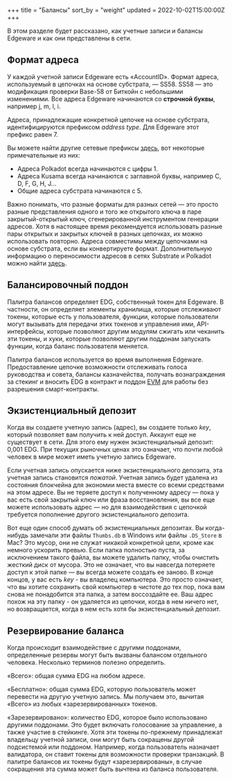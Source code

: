 +++
title = "Балансы"
sort_by = "weight"
updated = 2022-10-02T15:00:00Z
+++

В этом разделе будет рассказано, как учетные записи и балансы Edgeware и как они представлены в сети.

## Формат адреса

У каждой учетной записи Edgeware есть «AccountID». Формат адреса, используемый в цепочках на основе субстрата, — SS58. SS58 — это модификация проверки Base-58 от Биткойн с небольшими изменениями. Все адреса Edgeware начинаются со **строчной буквы**, например j, m, l, i.

Адреса, принадлежащие конкретной цепочке на основе субстрата, идентифицируются префиксом _address type_. Для Edgeware этот префикс равен 7.

Вы можете найти другие сетевые префиксы [здесь](https://github.com/paritytech/substrate/wiki/External-Address-Format-%28SS58%29), вот некоторые примечательные из них:

- Адреса Polkadot всегда начинаются с цифры 1.
- Адреса Kusama всегда начинаются с заглавной буквы, например C, D, F, G, H, J...
- Общие адреса субстрата начинаются с 5.

Важно понимать, что разные форматы для разных сетей — это просто разные представления одного и того же открытого ключа в паре закрытый-открытый ключ, сгенерированной инструментом генерации адресов. Хотя в настоящее время рекомендуется использовать разные пары открытых и закрытых ключей в разных цепочках, их можно использовать повторно. Адреса совместимы между цепочками на основе субстрата, если вы конвертируете формат. Дополнительную информацию о переносимости адресов в сетях Substrate и Polkadot можно найти [здесь](https://wiki.polkadot.network/docs/en/learn-accounts#address-generation-derivation-and-portability).

## Балансировочный поддон

Палитра балансов определяет EDG, собственный токен для Edgeware. В частности, он определяет элементы хранилища, которые отслеживают токены, которые есть у пользователя, функции, которые пользователи могут вызывать для передачи этих токенов и управления ими, API-интерфейсы, которые позволяют другим модулям сжигать или чеканить эти токены, и хуки, которые позволяют другим поддонам запускать функции, когда баланс пользователя меняется.

Палитра балансов используется во время выполнения Edgeware. Предоставление цепочке возможности отслеживать голоса руководства и совета, балансы казначейства, получать вознаграждения за стекинг и вносить EDG в контракт и поддон [EVM](https://docs.edgewa.re/edgeware-runtime/evm) для работы без разрешения смарт-контракты.

## Экзистенциальный депозит

Когда вы создаете учетную запись \(адрес\), вы создаете только _key_, который позволяет вам получить к ней доступ. Аккаунт еще не существует в сети. Для этого ему нужен экзистенциальный депозит: 0,001 EDG. При текущих рыночных ценах это означает, что почти любой человек в мире может иметь учетную запись Edgeware.

Если учетная запись опускается ниже экзистенциального депозита, эта учетная запись становится _пожатой_. Учетная запись будет удалена из состояния блокчейна для экономии места вместе со всеми средствами на этом адресе. Вы не теряете доступ к полученному адресу — пока у вас есть свой закрытый ключ или фраза восстановления, вы все еще можете использовать адрес — но для взаимодействия с цепочкой требуется пополнение другого экзистенциального депозита.

Вот еще один способ думать об экзистенциальных депозитах. Вы когда-нибудь замечали эти файлы `Thumbs.db` в Windows или файлы `.DS_Store` в Mac? Это мусор, они не служат никакой конкретной цели, кроме как немного ускорить превью. Если папка полностью пуста, за исключением такого файла, вы можете удалить папку, чтобы очистить жесткий диск от мусора. Это не означает, что вы навсегда потеряете доступ к этой папке — вы всегда можете создать ее заново. В конце концов, у вас есть _key_ - вы владелец компьютера. Это просто означает, что вы хотите сохранить свой компьютер в чистоте до тех пор, пока вам снова не понадобится эта папка, а затем воссоздайте ее. Ваш адрес похож на эту папку - он удаляется из цепочки, когда в нем ничего нет, но возвращается, когда в нем есть хотя бы экзистенциальный депозит.

## Резервирование баланса

Когда происходит взаимодействие с другими поддонами, определенные резервы могут быть вызваны балансом отдельного человека. Несколько терминов полезно определить.

«Всего»: общая сумма EDG на любом адресе.

«Бесплатно»: общая сумма EDG, которую пользователь может перевести на другую учетную запись. Мы получаем это, вычитая «Всего» из любых «зарезервированных» токенов.

«Зарезервировано»: количество EDG, которое было использовано другими поддонами. Это будет включать голосование за управление, а также участие в стейкинге. Хотя эти токены по-прежнему принадлежат владельцу учетной записи, они могут быть сокращены другой подсистемой или поддоном. Например, когда пользователь назначает валидатора, он ставит токены для возможности проверки транзакций. В палитре балансов их токены будут «зарезервированы», в случае сокращения эта сумма может быть вычтена из баланса пользователя.
